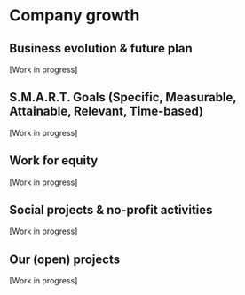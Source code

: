 # Company growth

## Business evolution & future plan

[Work in progress]

## S.M.A.R.T. Goals (Specific, Measurable, Attainable, Relevant, Time-based)

[Work in progress]

## Work for equity

[Work in progress]

## Social projects & no-profit activities

[Work in progress]

## Our (open) projects

[Work in progress]
